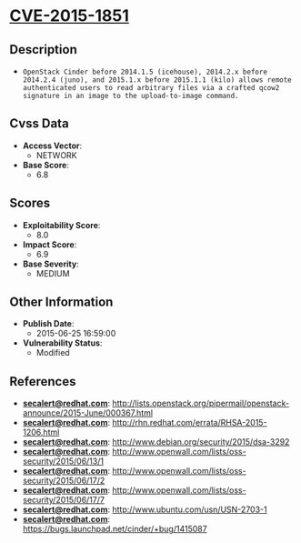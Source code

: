 
# [CVE-2015-1851](http://lists.openstack.org/pipermail/openstack-announce/2015-June/000367.html)

## Description

- `OpenStack Cinder before 2014.1.5 (icehouse), 2014.2.x before 2014.2.4 (juno), and 2015.1.x before 2015.1.1 (kilo) allows remote authenticated users to read arbitrary files via a crafted qcow2 signature in an image to the upload-to-image command.`

## Cvss Data

- **Access Vector**:
  - NETWORK
- **Base Score**:
  - 6.8

## Scores

- **Exploitability Score**:
  - 8.0
- **Impact Score**:
  - 6.9
- **Base Severity**:
  - MEDIUM

## Other Information

- **Publish Date**:
  - 2015-06-25 16:59:00
- **Vulnerability Status**:
  - Modified

## References

- **secalert@redhat.com**: http://lists.openstack.org/pipermail/openstack-announce/2015-June/000367.html
- **secalert@redhat.com**: http://rhn.redhat.com/errata/RHSA-2015-1206.html
- **secalert@redhat.com**: http://www.debian.org/security/2015/dsa-3292
- **secalert@redhat.com**: http://www.openwall.com/lists/oss-security/2015/06/13/1
- **secalert@redhat.com**: http://www.openwall.com/lists/oss-security/2015/06/17/2
- **secalert@redhat.com**: http://www.openwall.com/lists/oss-security/2015/06/17/7
- **secalert@redhat.com**: http://www.ubuntu.com/usn/USN-2703-1
- **secalert@redhat.com**: https://bugs.launchpad.net/cinder/+bug/1415087
